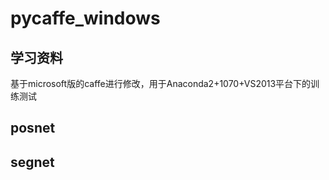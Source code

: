 # pycaffe_windows
## 学习资料
基于microsoft版的caffe进行修改，用于Anaconda2+1070+VS2013平台下的训练测试

## posnet
## segnet
